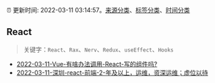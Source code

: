 :alarm_clock: 更新时间: 2022-03-11 03:14:57。[来源分类](../README.md)、[标签分类](../TAGS.md)、[时间分类](../TIMELINE.md)

## React


> 关键字：`React`、`Rax`、`Nerv`、`Redux`、`useEffect`、`Hooks`



- [2022-03-11-Vue-有啥办法调用-React-写的组件吗?](https://www.v2ex.com/t/839610) 
- [2022-03-11-深圳-react-前端-2-年及以上，运维，资深运维；虚位以待](https://www.v2ex.com/t/839590) 